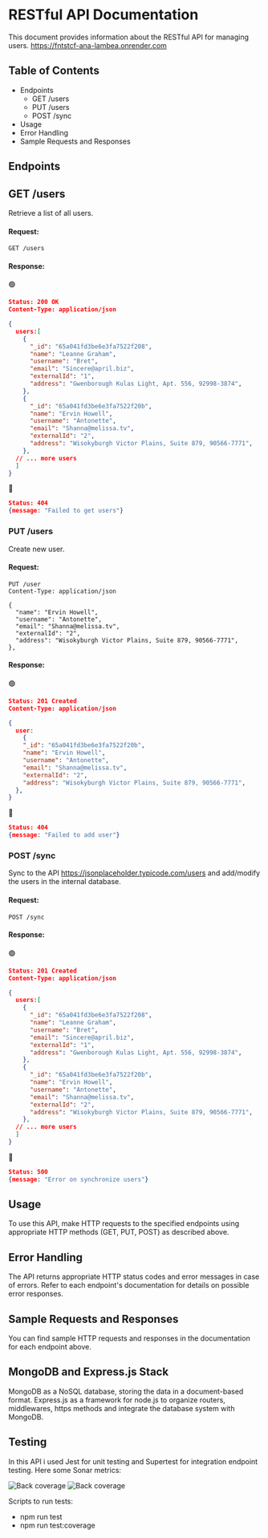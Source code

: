# RESTful API Documentation

This document provides information about the RESTful API for managing users.
https://fntstcf-ana-lambea.onrender.com

## Table of Contents

- Endpoints
  - GET /users
  - PUT /users
  - POST /sync
- Usage
- Error Handling
- Sample Requests and Responses

## Endpoints

## GET /users

Retrieve a list of all users.

#### Request:

```http
GET /users
```

#### Response:

🟢

```json
Status: 200 OK
Content-Type: application/json

{
  users:[
    {
      "_id": "65a041fd3be6e3fa7522f208",
      "name": "Leanne Graham",
      "username": "Bret",
      "email": "Sincere@april.biz",
      "externalId": "1",
      "address": "Gwenborough Kulas Light, Apt. 556, 92998-3874",
    },
    {
      "_id": "65a041fd3be6e3fa7522f20b",
      "name": "Ervin Howell",
      "username": "Antonette",
      "email": "Shanna@melissa.tv",
      "externalId": "2",
      "address": "Wisokyburgh Victor Plains, Suite 879, 90566-7771",
    },
  // ... more users
  ]
}
```

🔴

```json
Status: 404
{message: "Failed to get users"}
```

### PUT /users

Create new user.

#### Request:

```http
PUT /user
Content-Type: application/json

{
  "name": "Ervin Howell",
  "username": "Antonette",
  "email": "Shanna@melissa.tv",
  "externalId": "2",
  "address": "Wisokyburgh Victor Plains, Suite 879, 90566-7771",
},
```

#### Response:

🟢

```json
Status: 201 Created
Content-Type: application/json

{
  user:
    {
    "_id": "65a041fd3be6e3fa7522f20b",
    "name": "Ervin Howell",
    "username": "Antonette",
    "email": "Shanna@melissa.tv",
    "externalId": "2",
    "address": "Wisokyburgh Victor Plains, Suite 879, 90566-7771",
  },
}
```

🔴

```json
Status: 404
{message: "Failed to add user"}
```

### POST /sync

Sync to the API https://jsonplaceholder.typicode.com/users and add/modify the users in the internal database.

#### Request:

```http
POST /sync
```

#### Response:

🟢

```json
Status: 201 Created
Content-Type: application/json

{
  users:[
    {
      "_id": "65a041fd3be6e3fa7522f208",
      "name": "Leanne Graham",
      "username": "Bret",
      "email": "Sincere@april.biz",
      "externalId": "1",
      "address": "Gwenborough Kulas Light, Apt. 556, 92998-3874",
    },
    {
      "_id": "65a041fd3be6e3fa7522f20b",
      "name": "Ervin Howell",
      "username": "Antonette",
      "email": "Shanna@melissa.tv",
      "externalId": "2",
      "address": "Wisokyburgh Victor Plains, Suite 879, 90566-7771",
    },
  // ... more users
  ]
}
```

🔴

```json
Status: 500
{message: "Error on synchronize users"}
```

## Usage

To use this API, make HTTP requests to the specified endpoints using appropriate HTTP methods (GET, PUT, POST) as described above.

## Error Handling

The API returns appropriate HTTP status codes and error messages in case of errors. Refer to each endpoint's documentation for details on possible error responses.

## Sample Requests and Responses

You can find sample HTTP requests and responses in the documentation for each endpoint above.

## MongoDB and Express.js Stack

MongoDB as a NoSQL database, storing the data in a document-based format.
Express.js as a framework for node.js to organize routers, middlewares, https methods and integrate the database system with MongoDB.

## Testing

In this API i used Jest for unit testing and Supertest for integration endpoint testing.
Here some Sonar metrics:

![Back coverage](https://media.discordapp.net/attachments/1145135177534812231/1156606037093261442/Captura_de_pantalla_2023-09-27_162411.png)
![Back coverage](https://media.discordapp.net/attachments/1145135177534812231/1156606037391065201/Captura_de_pantalla_2023-09-27_162424.png)

Scripts to run tests:

- npm run test
- npm run test:coverage
